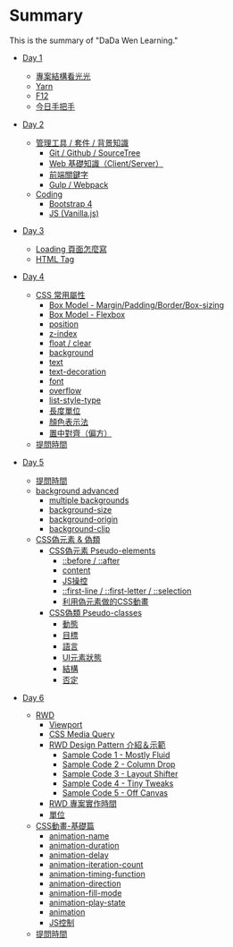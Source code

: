 # Summary

This is the summary of "DaDa Wen Learning."

* [Day 1](content/day1/index.md)
	* [專案結構看光光](content/day1/section1.md)
	* [Yarn](content/day1/section2.md)
	* [F12](content/day1/section3.md)
	* [今日手把手](content/day1/section4.md)


* [Day 2](content/day2/index.md)
	* [管理工具 / 套件 / 背景知識]()
		* [Git / Github / SourceTree](content/day2/section1-1.md)
		* [Web 基礎知識（Client/Server）](content/day2/section1-2.md)
		* [前端關鍵字](content/day2/section1-3.md)
		* [Gulp / Webpack](content/day2/section1-4.md)
	* [Coding]()
		* [Bootstrap 4](content/day2/section2-1.md)
		* [JS (Vanilla.js)](content/day2/section2-2.md)



* [Day 3](content/day3/index.md)
	* [Loading 頁面怎麼寫](content/day3/section1.md)
	* [HTML Tag](content/day3/section2.md)
	<!-- * [提問時間](content/day3/section3.md) -->


* [Day 4](content/day4/index.md)
	* [CSS 常用屬性]()
		* [Box Model - Margin/Padding/Border/Box-sizing](content/day4/css-property/section1-1.md)
		* [Box Model - Flexbox](content/day4/css-property/section1-2.md)
		* [position](content/day4/css-property/section1-3.md)
		* [z-index](content/day4/css-property/section1-4.md)
		* [float / clear](content/day4/css-property/section1-5.md)
		* [background](content/day4/css-property/section1-6.md)
		* [text](content/day4/css-property/section1-7.md)
		* [text-decoration](content/day4/css-property/section1-8.md)
		* [font](content/day4/css-property/section1-9.md)
		* [overflow](content/day4/css-property/section1-10.md)
		* [list-style-type](content/day4/css-property/section1-11.md)
		* [長度單位](content/day4/css-property/section1-12.md)
		* [顏色表示法](content/day4/css-property/section1-13.md)
		* [置中對齊（偏方）](content/day4/css-property/section1-14.md)
	* [提問時間](content/day4/section2.md)


* [Day 5](content/day5/index.md)
	* [提問時間]()
	* [background advanced]()
		* [multiple backgrounds](content/day5/section1/section1-1.md)
		* [background-size](content/day5/section1/section1-2.md)
		* [background-origin](content/day5/section1/section1-3.md)
		* [background-clip](content/day5/section1/section1-4.md)
	* [CSS偽元素 & 偽類](content/day5/section2/section2-pseudo.md)
		* [CSS偽元素 Pseudo-elements]()
			* [::before / ::after](content/day5/section2/section2-1/section2-1-1.md)
			* [content](content/day5/section2/section2-1/section2-1-3.md)
			* [JS操控](content/day5/section2/section2-1/section2-1-4.md)
			* [::first-line / ::first-letter / ::selection](content/day5/section2/section2-1/section2-1-2.md)
			* [利用偽元素做的CSS動畫](content/day5/section2/section2-1/section2-1-5.md)
		* [CSS偽類 Pseudo-classes]()
			* [動態](content/day5/section2/section2-2/section2-2-1.md)
			* [目標](content/day5/section2/section2-2/section2-2-2.md)
			* [語言](content/day5/section2/section2-2/section2-2-3.md)
			* [UI元素狀態](content/day5/section2/section2-2/section2-2-4.md)
			* [結構](content/day5/section2/section2-2/section2-2-5.md)
			* [否定](content/day5/section2/section2-2/section2-2-6.md)
	

* [Day 6](content/day6/index.md)
	* [RWD](content/day6/RWD/section2-1_start.md)
		* [Viewport](content/day6/RWD/section2-2.md)
		* [CSS Media Query](content/day6/RWD/section2-3.md)
		* [RWD Design Pattern 介紹＆示範](content/day6/RWD/section2-4.md)
			* [Sample Code 1 - Mostly Fluid](content/day6/RWD/sample-code/rwd-mostly-fluid.md)
			* [Sample Code 2 - Column Drop](content/day6/RWD/sample-code/rwd-mostly-fluid.md)
			* [Sample Code 3 - Layout Shifter](content/day6/RWD/sample-code/rwd-mostly-fluid.md)
			* [Sample Code 4 - Tiny Tweaks](content/day6/RWD/sample-code/rwd-mostly-fluid.md)
			* [Sample Code 5 - Off Canvas](content/day6/RWD/sample-code/rwd-mostly-fluid.md)
		* [RWD 專案實作時間](content/day6/RWD/section2-5.md)
		* [單位](content/day6/RWD/section2-6.md)
	* [CSS動畫-基礎篇](content/day6/css-anim/section1-1_start.md)
		* [ animation-name ](content/day6/css-anim/1-2_anim-name.md)
		* [ animation-duration ](content/day6/css-anim/1-3_anim-duration.md)
		* [ animation-delay ](content/day6/css-anim/1-4_anim-delay.md)
		* [ animation-iteration-count ](content/day6/css-anim/1-5_anim-iteration.md)
		* [ animation-timing-function ](content/day6/css-anim/1-6_anim-timing.md)
		* [ animation-direction ](content/day6/css-anim/1-7_anim-direction.md)
		* [ animation-fill-mode ](content/day6/css-anim/1-8_anim-fill.md)
		* [ animation-play-state ](content/day6/css-anim/1-9_anim-play.md)
		* [ animation ](content/day6/css-anim/1-10_anim.md)
		* [ JS控制 ](content/day6/css-anim/1-11_JS-control.md)
	* [提問時間](content/day6/section3.md)